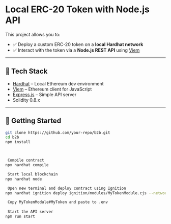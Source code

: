 
# Local ERC-20 Token with Node.js API

This project allows you to:

- ✅ Deploy a custom ERC-20 token on a **local Hardhat network**
- ✅ Interact with the token via a **Node.js REST API** using [Viem](https://viem.sh/)

---

## 🧱 Tech Stack

- [Hardhat](https://hardhat.org/) – Local Ethereum dev environment
- [Viem](https://viem.sh/) – Ethereum client for JavaScript
- [Express.js](https://expressjs.com/) – Simple API server
- Solidity 0.8.x

---

## 🚀 Getting Started

```bash
git clone https://github.com/your-repo/b2b.git
cd b2b
npm install



 Compile contract
npx hardhat compile

 Start local blockchain
npx hardhat node

 Open new terminal and deploy contract using Ignition
npx hardhat ignition deploy ignition/modules/MyTokenModule.cjs --network localhost

 Copy MyTokenModule#MyToken and paste to .env
    
 Start the API server
npm run start